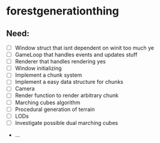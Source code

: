 # forestgenerationthing

## Need:
- [ ] Window struct that isnt dependent on winit too much ye
- [ ] GameLoop that handles events and updates stuff
- [ ] Renderer that handles rendering yes
- [ ] Window initializing
- [ ] Implement a chunk system
- [ ] Implement a easy data structure for chunks
- [ ] Camera
- [ ] Render function to render arbitrary chunk
- [ ] Marching cubes algorithm
- [ ] Procedural generation of terrain
- [ ] LODs
- [ ] Investigate possible dual marching cubes 
- ...